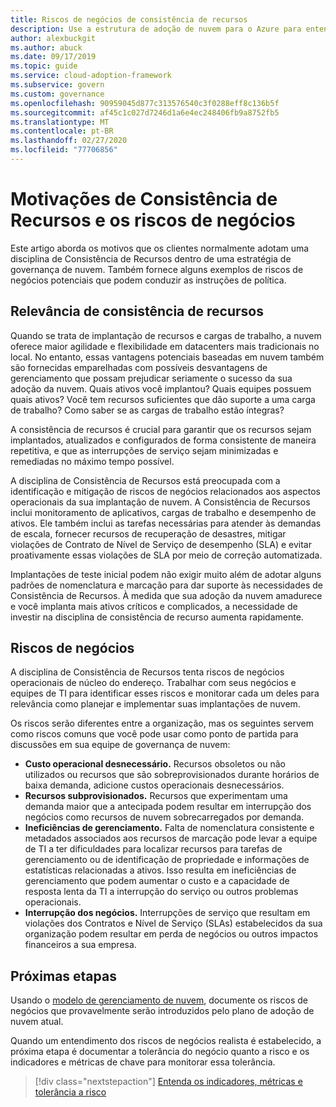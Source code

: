 ```yaml
---
title: Riscos de negócios de consistência de recursos
description: Use a estrutura de adoção de nuvem para o Azure para entender a adoção típica do cliente de uma disciplina de consistência de recursos em uma estratégia de governança de nuvem.
author: alexbuckgit
ms.author: abuck
ms.date: 09/17/2019
ms.topic: guide
ms.service: cloud-adoption-framework
ms.subservice: govern
ms.custom: governance
ms.openlocfilehash: 90959045d877c313576540c3f0288eff8c136b5f
ms.sourcegitcommit: af45c1c027d7246d1a6e4ec248406fb9a8752fb5
ms.translationtype: MT
ms.contentlocale: pt-BR
ms.lasthandoff: 02/27/2020
ms.locfileid: "77706856"
---
```

# <a name="resource-consistency-motivations-and-business-risks"></a>Motivações de Consistência de Recursos e os riscos de negócios

Este artigo aborda os motivos que os clientes normalmente adotam uma disciplina de Consistência de Recursos dentro de uma estratégia de governança de nuvem. Também fornece alguns exemplos de riscos de negócios potenciais que podem conduzir as instruções de política.

<!-- markdownlint-disable MD026 -->

## <a name="resource-consistency-relevancy"></a>Relevância de consistência de recursos

Quando se trata de implantação de recursos e cargas de trabalho, a nuvem oferece maior agilidade e flexibilidade em datacenters mais tradicionais no local. No entanto, essas vantagens potenciais baseadas em nuvem também são fornecidas emparelhadas com possíveis desvantagens de gerenciamento que possam prejudicar seriamente o sucesso da sua adoção da nuvem. Quais ativos você implantou? Quais equipes possuem quais ativos? Você tem recursos suficientes que dão suporte a uma carga de trabalho? Como saber se as cargas de trabalho estão íntegras?

A consistência de recursos é crucial para garantir que os recursos sejam implantados, atualizados e configurados de forma consistente de maneira repetitiva, e que as interrupções de serviço sejam minimizadas e remediadas no máximo tempo possível.

A disciplina de Consistência de Recursos está preocupada com a identificação e mitigação de riscos de negócios relacionados aos aspectos operacionais da sua implantação de nuvem. A Consistência de Recursos inclui monitoramento de aplicativos, cargas de trabalho e desempenho de ativos. Ele também inclui as tarefas necessárias para atender às demandas de escala, fornecer recursos de recuperação de desastres, mitigar violações de Contrato de Nível de Serviço de desempenho (SLA) e evitar proativamente essas violações de SLA por meio de correção automatizada.

Implantações de teste inicial podem não exigir muito além de adotar alguns padrões de nomenclatura e marcação para dar suporte às necessidades de Consistência de Recursos. À medida que sua adoção da nuvem amadurece e você implanta mais ativos críticos e complicados, a necessidade de investir na disciplina de consistência de recurso aumenta rapidamente.

## <a name="business-risk"></a>Riscos de negócios

A disciplina de Consistência de Recursos tenta riscos de negócios operacionais de núcleo do endereço. Trabalhar com seus negócios e equipes de TI para identificar esses riscos e monitorar cada um deles para relevância como planejar e implementar suas implantações de nuvem.

Os riscos serão diferentes entre a organização, mas os seguintes servem como riscos comuns que você pode usar como ponto de partida para discussões em sua equipe de governança de nuvem:

- **Custo operacional desnecessário.** Recursos obsoletos ou não utilizados ou recursos que são sobreprovisionados durante horários de baixa demanda, adicione custos operacionais desnecessários.
- **Recursos subprovisionados.** Recursos que experimentam uma demanda maior que a antecipada podem resultar em interrupção dos negócios como recursos de nuvem sobrecarregados por demanda.
- **Ineficiências de gerenciamento.** Falta de nomenclatura consistente e metadados associados aos recursos de marcação pode levar a equipe de TI a ter dificuldades para localizar recursos para tarefas de gerenciamento ou de identificação de propriedade e informações de estatísticas relacionadas a ativos. Isso resulta em ineficiências de gerenciamento que podem aumentar o custo e a capacidade de resposta lenta da TI a interrupção do serviço ou outros problemas operacionais.
- **Interrupção dos negócios.** Interrupções de serviço que resultam em violações dos Contratos e Nível de Serviço (SLAs) estabelecidos da sua organização podem resultar em perda de negócios ou outros impactos financeiros a sua empresa.

## <a name="next-steps"></a>Próximas etapas

Usando o [modelo de gerenciamento de nuvem](./template.md), documente os riscos de negócios que provavelmente serão introduzidos pelo plano de adoção de nuvem atual.

Quando um entendimento dos riscos de negócios realista é estabelecido, a próxima etapa é documentar a tolerância do negócio quanto a risco e os indicadores e métricas de chave para monitorar essa tolerância.

> [!div class="nextstepaction"]
> [Entenda os indicadores, métricas e tolerância a risco](./metrics-tolerance.md)
